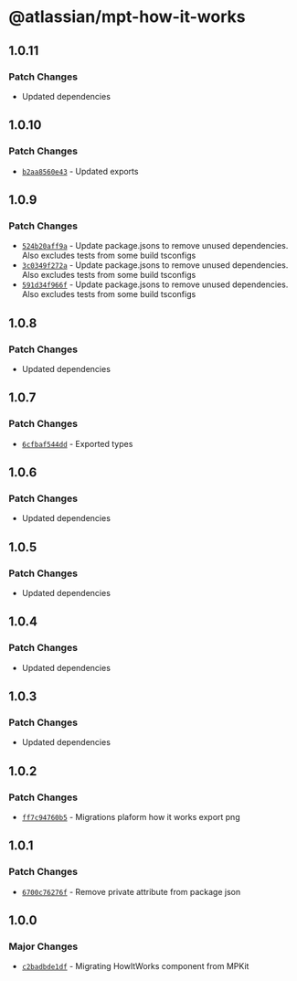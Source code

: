 # @atlassian/mpt-how-it-works

## 1.0.11

### Patch Changes

- Updated dependencies

## 1.0.10

### Patch Changes

- [`b2aa8560e43`](https://bitbucket.org/atlassian/atlassian-frontend/commits/b2aa8560e43) - Updated exports

## 1.0.9

### Patch Changes

- [`524b20aff9a`](https://bitbucket.org/atlassian/atlassian-frontend/commits/524b20aff9a) - Update package.jsons to remove unused dependencies. Also excludes tests from some build tsconfigs
- [`3c0349f272a`](https://bitbucket.org/atlassian/atlassian-frontend/commits/3c0349f272a) - Update package.jsons to remove unused dependencies. Also excludes tests from some build tsconfigs
- [`591d34f966f`](https://bitbucket.org/atlassian/atlassian-frontend/commits/591d34f966f) - Update package.jsons to remove unused dependencies. Also excludes tests from some build tsconfigs

## 1.0.8

### Patch Changes

- Updated dependencies

## 1.0.7

### Patch Changes

- [`6cfbaf544dd`](https://bitbucket.org/atlassian/atlassian-frontend/commits/6cfbaf544dd) - Exported types

## 1.0.6

### Patch Changes

- Updated dependencies

## 1.0.5

### Patch Changes

- Updated dependencies

## 1.0.4

### Patch Changes

- Updated dependencies

## 1.0.3

### Patch Changes

- Updated dependencies

## 1.0.2

### Patch Changes

- [`ff7c94760b5`](https://bitbucket.org/atlassian/atlassian-frontend/commits/ff7c94760b5) - Migrations plaform how it works export png

## 1.0.1

### Patch Changes

- [`6700c76276f`](https://bitbucket.org/atlassian/atlassian-frontend/commits/6700c76276f) - Remove private attribute from package json

## 1.0.0

### Major Changes

- [`c2badbde1df`](https://bitbucket.org/atlassian/atlassian-frontend/commits/c2badbde1df) - Migrating HowItWorks component from MPKit
